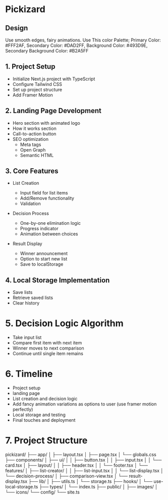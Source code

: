 # Pickizard 

## Design
Use smooth edges, fairy animations. 
Use This color Palette;
Primary Color: #FFF2AF,
Secondary Color: #DAD2FF,
Background Color: #493D9E,
Secondary Background Color: #B2A5FF

## 1. Project Setup
- Initialize Next.js project with TypeScript
- Configure Tailwind CSS
- Set up project structure
- Add Framer Motion

## 2. Landing Page Development 
- Hero section with animated logo
- How it works section
- Call-to-action button
- SEO optimization
  - Meta tags
  - Open Graph
  - Semantic HTML

## 3. Core Features
- List Creation
  - Input field for list items
  - Add/Remove functionality 
  - Validation

- Decision Process
  - One-by-one elimination logic
  - Progress indicator
  - Animation between choices

- Result Display
  - Winner announcement
  - Option to start new list
  - Save to localStorage

## 4. Local Storage Implementation
- Save lists
- Retrieve saved lists
- Clear history

# 5. Decision Logic Algorithm
- Take input list
- Compare first item with next item
- Winner moves to next comparison
- Continue until single item remains

# 6. Timeline
- Project setup
- landing page
- List creation and decision logic
- Add fancy animation variations as options to user (use framer motion perfectly)
- Local storage and testing
- Final touches and deployment

# 7. Project Structure
  pickizard/
  ├── app/
  │   ├── layout.tsx
  │   ├── page.tsx
  │   └── globals.css
  ├── components/
  │   ├── ui/
  │   │   ├── button.tsx
  │   │   ├── input.tsx
  │   │   └── card.tsx
  │   ├── layout/
  │   │   ├── header.tsx
  │   │   └── footer.tsx
  │   └── features/
  │       ├── list-creator/
  │       │   ├── list-input.tsx
  │       │   └── list-display.tsx
  │       └── decision-process/
  │           ├── comparison-view.tsx
  │           └── result-display.tsx
  ├── lib/
  │   ├── utils.ts
  │   └── storage.ts
  ├── hooks/
  │   └── use-local-storage.ts
  ├── types/
  │   └── index.ts
  ├── public/
  │   ├── images/
  │   └── icons/
  └── config/
      └── site.ts